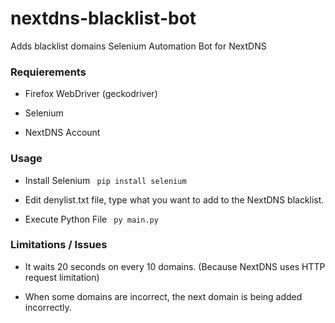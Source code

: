 # nextdns-blacklist-bot
Adds blacklist domains Selenium Automation Bot for NextDNS

<h3> Requierements </h3>

 - Firefox WebDriver (geckodriver)
 
 - Selenium
 
 - NextDNS Account

<h3> Usage </h3>

 - Install Selenium
<code> pip install selenium </code>

 - Edit denylist.txt file, type what you want to add to the NextDNS blacklist.

 - Execute Python File
<code> py main.py </code>

<h3> Limitations / Issues </h3>

- It waits 20 seconds on every 10 domains. (Because NextDNS uses HTTP request limitation)

- When some domains are incorrect, the next domain is being added incorrectly.
